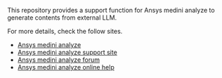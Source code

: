 This repository provides a support function for Ansys medini analyze to generate contents from external LLM.

For more details, check the follow sites.
- [Ansys medini analyze](https://www.ansys.com/products/safety-analysis/ansys-medini-analyze)
- [Ansys medini analyze support site](https://medini.ansys.com/)
- [Ansys medini analyze forum](https://medini.freshdesk.com/)
- [Ansys medini analyze online help](https://ansyshelp.ansys.com/account/secured?returnurl=/Views/Secured/prod_page.html?pn=medini%20analyze&pid=Medini&lang=en)
